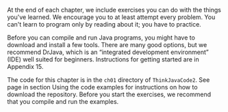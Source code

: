 At the end of each chapter, we include exercises you can do with the things you've learned. We encourage you to at least attempt every problem. You can't learn to program only by reading about it; you have to practice.

Before you can compile and run Java programs, you might have to download and install a few tools. There are many good options, but we recommend DrJava, which is an “integrated development environment” (IDE) well suited for beginners. Instructions for getting started are in Appendix 15.

The code for this chapter is in the `ch01` directory of `ThinkJavaCode2`. See page in section Using the code examples for instructions on how to download the repository. Before you start the exercises, we recommend that you compile and run the examples.